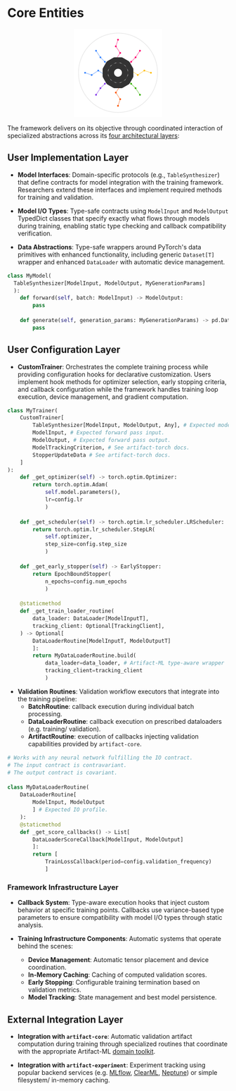 # Core Entities

<p align="center">
  <img src="../assets/artifact_ml_logo.svg" width="200" alt="Artifact-ML Logo">
</p>

The framework delivers on its objective through coordinated interaction of specialized abstractions across its [four architectural layers](architecture.md):

## User Implementation Layer

- **Model Interfaces**: Domain-specific protocols (e.g., `TableSynthesizer`) that define contracts for model integration with the training framework. Researchers extend these interfaces and implement required methods for training and validation.

- **Model I/O Types**: Type-safe contracts using `ModelInput` and `ModelOutput` TypedDict classes that specify exactly what flows through models during training, enabling static type checking and callback compatibility verification.

- **Data Abstractions**: Type-safe wrappers around PyTorch's data primitives with enhanced functionality, including generic `Dataset[T]` wrapper and enhanced `DataLoader` with automatic device management.

```python
class MyModel(
  TableSynthesizer[ModelInput, ModelOutput, MyGenerationParams]
  ):
    def forward(self, batch: ModelInput) -> ModelOutput:
        pass
    
    def generate(self, generation_params: MyGenerationParams) -> pd.DataFrame:
        pass
```

## User Configuration Layer

- **CustomTrainer**: Orchestrates the complete training process while providing configuration hooks for declarative customization. Users implement hook methods for optimizer selection, early stopping criteria, and callback configuration while the framework handles training loop execution, device management, and gradient computation.

```python
class MyTrainer(
    CustomTrainer[
        TableSynthesizer[ModelInput, ModelOutput, Any], # Expected model type.
        ModelInput, # Expected forward pass input.
        ModelOutput, # Expected forward pass output.
        ModelTrackingCriterion, # See artifact-torch docs.
        StopperUpdateData # See artifact-torch docs.
    ]
):
    def _get_optimizer(self) -> torch.optim.Optimizer:
        return torch.optim.Adam(
            self.model.parameters(),
            lr=config.lr
            )
    
    def _get_scheduler(self) -> torch.optim.lr_scheduler.LRScheduler:
        return torch.optim.lr_scheduler.StepLR(
            self.optimizer,
            step_size=config.step_size
            )
    
    def _get_early_stopper(self) -> EarlyStopper:
        return EpochBoundStopper(
            n_epochs=config.num_epochs
            )
    
    @staticmethod
    def _get_train_loader_routine(
        data_loader: DataLoader[ModelInputT], 
        tracking_client: Optional[TrackingClient], 
    ) -> Optional[
        DataLoaderRoutine[ModelInputT, ModelOutputT]
        ]:
        return MyDataLoaderRoutine.build(
            data_loader=data_loader, # Artifact-ML type-aware wrapper
            tracking_client=tracking_client
            )
```

- **Validation Routines**: Validation workflow executors that integrate into the training pipeline:
  - **BatchRoutine**: callback execution during individual batch processing.
  - **DataLoaderRoutine**: callback execution on prescribed dataloaders (e.g. training/ validation).
  - **ArtifactRoutine**: execution of callbacks injecting validation capabilities provided by `artifact-core`.

```python
# Works with any neural network fulfilling the IO contract.
# The input contract is contravariant.
# The output contract is covariant.

class MyDataLoaderRoutine(
    DataLoaderRoutine[
        ModelInput, ModelOutput
        ] # Expected IO profile.
    ):
    @staticmethod
    def _get_score_callbacks() -> List[
        DataLoaderScoreCallback[ModelInput, ModelOutput]
        ]:
        return [
            TrainLossCallback(period=config.validation_frequency)
            ]
```


### Framework Infrastructure Layer

- **Callback System**: Type-aware execution hooks that inject custom behavior at specific training points. Callbacks use variance-based type parameters to ensure compatibility with model I/O types through static analysis.

- **Training Infrastructure Components**: Automatic systems that operate behind the scenes:
  - **Device Management**: Automatic tensor placement and device coordination.
  - **In-Memory Caching**: Caching of computed validation scores.
  - **Early Stopping**: Configurable training termination based on validation metrics.
  - **Model Tracking**: State management and best model persistence.

## External Integration Layer

- **Integration with `artifact-core`**: Automatic validation artifact computation during training through specialized routines that coordinate with the appropriate Artifact-ML [domain toolkit](https://artifact-ml.readthedocs.io/en/latest/artifact-core/domain_toolkits/).

- **Integration with `artifact-experiment`**: Experiment tracking using popular backend services (e.g. [MLflow](https://mlflow.org/), [ClearML](https://clear.ml/), [Neptune](https://neptune.ai/)) or simple filesystem/ in-memory caching.